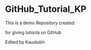 # GitHub_Tutorial_KP
This is a demo Repository created 

for giving tutorila on GitHub

Edited by Kaustubh